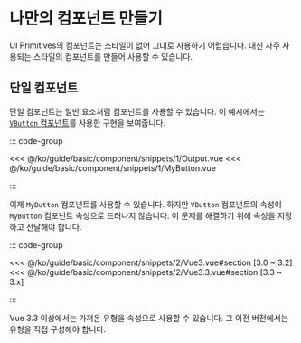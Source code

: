 <script setup lang="ts">
import Snippet1 from "./snippets/1/Output.vue";
import Snippet3 from "./snippets/3/Output.vue";
</script>

# 나만의 컴포넌트 만들기

UI Primitives의 컴포넌트는 스타일이 없어 그대로 사용하기 어렵습니다. 대신 자주 사용되는 스타일의 컴포넌트를 만들어 사용할 수 있습니다.

## 단일 컴포넌트

단일 컴포넌트는 일반 요소처럼 컴포넌트를 사용할 수 있습니다. 이 예시에서는 [`VButton` 컴포넌트](/ko/components/button/)를 사용한 구현을 보여줍니다.

<VComponentPreview>
  <Snippet1 />
</VComponentPreview>

::: code-group

<<< @/ko/guide/basic/component/snippets/1/Output.vue
<<< @/ko/guide/basic/component/snippets/1/MyButton.vue

:::

이제 `MyButton` 컴포넌트를 사용할 수 있습니다. 하지만 `VButton` 컴포넌트의 속성이 `MyButton` 컴포넌트 속성으로 드러나지 않습니다. 이 문제를 해결하기 위해 속성을 지정하고 전달해야 합니다.

::: code-group

<<< @/ko/guide/basic/component/snippets/2/Vue3.vue#section [3.0 ~ 3.2]
<<< @/ko/guide/basic/component/snippets/2/Vue3.3.vue#section [3.3 ~ 3.x]

:::

Vue 3.3 이상에서는 가져온 유형을 속성으로 사용할 수 있습니다. 그 이전 버전에서는 유형을 직접 구성해야 합니다.
